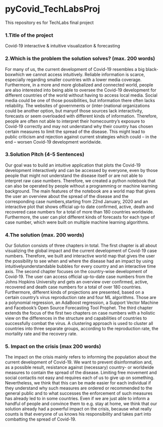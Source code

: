 # pyCovid_TechLabsProj
This repository es for TechLabs final project

### 1.Title of the project
Covid-19 interactive & intuitive visualization & forecasting
### 2.Which is the problem the solution solves? (max. 200 words)
For many of us, the current development of Covid-19 resembles a big black-boxwhich we cannot access intuitively. Reliable information is scarce, especially regarding smaller countries with a lower media coverage. Furthermore, in a more and more globalized and connected world, people are also interested into being able to oversee the Covid-19 development for different countries of the world without having to access local media. Social media could be one of those possibilities, but information there often lacks reliability. The websites of governments or (inter-)national organizations could be another option, but manyof those sources lack interactivity, forecasts or seem overloaded with different kinds of information. Therefore, people are often not able to interpret their homecountry’s exposure to Covid-19 correctly and may not understand why their country has chosen certain measures to limit the spread of the disease. This might lead to public criticism and rejection against current strategies which could – in the end – worsen Covid-19 development worldwide.
### 3.Solution Pitch (4-5 Sentences)
Our goal was to build an intuitive application that plots the Covid-19 development interactively and can be accessed by everyone, even by those people that might not understand the disease itself or are not able to interpret raw case numbers. Therefore, we created a python notebook that can also be operated by people without a programming or machine learning background. The main features of the notebook are a world map that gives the user an overview about the spread of the disease and the corresponding case numbers,starting from 22nd January, 2020 and an interactive plot that shows official up-to date confirmed, active, death and recovered case numbers for a total of more than 180 countries worldwide. Furthermore, the user can plot different kinds of forecasts for each type of case number, which were built on multiple machine learning algorithms.
### 4.The solution (max. 200 words)
Our Solution consists of three chapters in total. The first chapter is all about visualizing the global impact and the current development of Covid-19 case numbers. Therefore, we built and interactive world map that gives the user the possibility to see when and where the disease had an impact by using intuitivelyunderstandable bubbles for every country and an interactive time axis. The second chapter focuses on the country-wise development of Covid-19. The user can access official up-to-date case numbers from the Johns Hopkins University and gets an overview over confirmed, active, recovered and death 
case numbers for a total of over 180 countries. Furthermore, different kinds of projections are presented, based on a certain country’s virus reproduction rate and four ML algorithms. Those are a polynomial regression, an AdaBoost regression, a Support Vector Machine and Facebook’s Open Source Forecasting Tool Prophet. The third chapter extends the focus of the first two chapters on case numbers with a holistic view on the differences in the structure and capabilities of countries to successfully combat the virus. A clustering approach is used to cluster all countries into three separate groups, according to the reproduction rate, the mortality rate and the recovery rate.
### 5. Impact on the crisis (max 200 words)
The impact on the crisis mainly refers to informing the population about the current development of Covid-19. We want to prevent disinformation and, as a possible result, resistance against (necessary) country- or worldwide measures to contain the spread of the disease. Limiting free movement and social contactis not easy and requires each of us to give up on something. Nevertheless, we think that this can be made easier for each individual if they understand why such measures are ordered or recommended to the general public and to what successes the enforcement of such measures has already led to in some countries. Even if we are just able to inform a handful of people and convince them to e.g. stay at home, we think that our solution already had a powerful impact on the crisis, because what really counts is that everyone of us knows his responsibility and takes part into combatting the spread of Covid-19.
